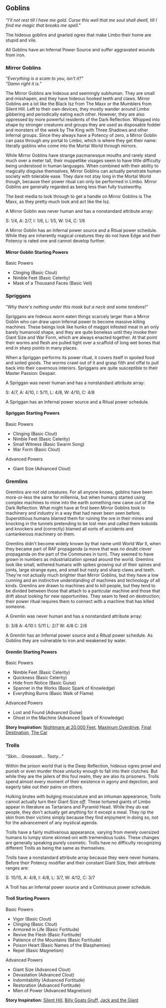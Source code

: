 ## Goblins
_"I'll not rest till I have me gold. Curse this well that me soul shall dwell, till I find me magic that breaks me spell."_

The hideous goblins and gnarled ogres that make Limbo their home are stupid and vile.

All Goblins have an Infernal Power Source and suffer aggravated wounds from iron.

### Mirror Goblins
_"Everything is a scam to you, isn't it?"<br />
"Damn right it is."_

The Mirror Goblins are hideous and seemingly subhuman. They are small and misshapen, and they have hideous hooked teeth and claws. Mirror Goblins are a lot like the Black Isz from The Maxx or the Mumblers from Silent Hill. Left to their own devices, they mostly wander around Limbo gibbering and periodically eating each other. However, they are also oppressed by more powerful residents of the Dark Reflection. Whipped into shape by stronger creatures and groups they are used as disposable fodder and monsters of the week by The King with Three Shadows and other Infernal groups. Since they always have a Potency of zero, a Mirror Goblin can pass through any portal to Limbo, which is where they get their name: literally goblins who come into the Mortal World through mirrors.

While Mirror Goblins have strange pacmanesque mouths and rarely stand much over a meter tall, their muppetlike visages seem to have little difficulty being understood in human languages. When combined with their ability to magically disguise themselves, Mirror Goblins can actually penetrate human society with tolerable ease. They dare not stay long in the Mortal World though, because their power ritual can only be performed in Limbo. Mirror Goblins are generally regarded as being less than fully trustworthy.

The best media to look through to get a handle on Mirror Goblins is The Maxx, as they pretty much look and act like the Isz.

A Mirror Goblin was never human and has a nonstandard attribute array:

S: 1/4, A: 2/7, I: 1/6, L: 1/5, W: 1/4, C: 1/6

A Mirror Goblin has an Infernal power source and a Ritual power schedule. While they are inherently magical creatures they do not have Edge and their Potency is rated one and cannot develop further.

#### Mirror Goblin Starting Powers

Basic Powers

* Clinging (Basic Clout)
* Nimble Feet (Basic Celerity)
* Mask of a Thousand Faces (Basic Veil)

### Spriggans
_"Why there's nothing under this mask but a neck and some tendons!"_

Spriggans are hideous worm eaten things scarcely larger than a Mirror Goblin who can draw upon Infernal power to become massive killing machines. These beings look like hunks of maggot infested meat in an only barely humanoid shape, and they are quite boneless until they invoke their Giant Size and War Form, which are always enacted together. At that point their worms and flesh are pulled tight over a scaffold of long wet bones that end in sharp points in many places.

When a Spriggan performs its power ritual, it covers itself in spoiled food and soiled goods. The worms crawl out of it and grasp filth and offal to pull back into their cavernous interiors. Spriggans are quite susceptible to their Master Passion: Despair.

A Spriggan was never human and has a nonstandard attribute array:

S: 4/7, A: 4/10, I: 5/11, L: 4/8, W: 4/10, C: 4/8

A Spriggan has an Infernal power source and a Ritual power schedule.

#### Spriggan Starting Powers

Basic Powers

* Clinging (Basic Clout)
* Nimble Feet (Basic Celerity)
* Small Witness (Basic Swarm Song)
* War Form (Basic Clout)

Advanced Powers

* Giant Size (Advanced Clout)

### Gremlins

Gremlins are not old creatures. For all anyone knows, goblins have been more-or-less the same for millennia, but when humans started using complex machines to mine into the earth something new came out of the Dark Reflection. What might have at first been Mirror Goblins took to machinery and industry in a way that had never been seen before. Superstitious humans blamed them for ruining the ore in their mines and knocking in the tunnels pretending to be lost men and called them kobolds and knockers and (correctly) blamed all sorts of accidents and cantankerous machinery on them.

Gremlins didn't become widely known by that name until World War II, when they became part of RAF propaganda (a move that was no doubt clever propaganda on the part of the Communes in turn). They seemed to have grown in numbers as industrialization spread around the world.
Gremlins look like small, withered humans with spikes growing out of their spines and joints, large strange eyes, and small but nasty and sharp claws and teeth. They're not actually much brighter than Mirror Goblins, but they have a low cunning and an instinctive understanding of machines and technology of all kinds. Gremlins are drawn to machines and to kill people, but they tend to be divided between those that attach to a particular machine and those that drift about looking for new opportunities. They seam to feed on destruction; their power ritual requires them to connect with a machine that has killed someone.

A Gremlin was never human and has a nonstandard attribute array: 

S: 3/8 A: 4/10 I: 5/11 L: 2/7 W: 4/8 C: 2/6

A Gremlin has an Infernal power source and a Ritual power schedule. As Goblins they are vulnerable to iron and weakened by water.

#### Gremlin Starting Powers

Basic Powers

 * Nimble Feet (Basic Celerity) 
 * Quickness (Basic Celerity)
 * Hide from Notice (Basic Guise)
 * Spanner in the Works (Basic Spark of Knowledge)
 * Everything Burns (Basic Walk of Flame)

Advanced Powers

 * Lost and Found (Advanced Guise)
 * Ghost in the Machine (Advanced Spark of Knowledge)

**Story Inspiration:** [Nightmare at 20,000 Feet](https://www.imdb.com/title/tt0734600/), [Maximum Overdrive](https://www.imdb.com/title/tt0091499/), [Final Destination](https://www.imdb.com/title/tt0195714/), [The Car](https://www.imdb.com/title/tt0075809/)

### Trolls
_"Skin... Graaaaah... Tasty..."_

Within the prison world that is the Deep Reflection, hideous ogres prowl and punish or even murder those unlucky enough to fall into their clutches. But while they are the jailers of this foul realm, they are also its prisoners. Trolls spend almost every moment of their existence in agony and dejection, and eagerly take out their pains on others.

Hulking brutes with bulging musculature and an inhuman appearance, Trolls cannot actually turn their Giant Size _off_. These tortured giants of Limbo appear in literature as Tartarians and Pyramid Head. While they _do_ eat people, they don't actually get anything for it except a meal. They rip the skin from their victims simply because they find enjoyment in doing so, not for the advancement of any mystical agenda.

Trolls have a fairly multivarious appearance, varying from merely oversized humans to lumpy stone skinned oni with tremendous tusks. These changes are generally speaking purely cosmetic. Trolls have no difficulty recognizing different Trolls as being the same as themselves.

Trolls have a nonstandard attribute array because they were never humans. Before their Potency modifier and their constant Giant Size, their attribute ranges are:

S: 10/15, A: 4/8, I: 4/8, L: 3/7, W: 4/12, C: 3/7

A Troll has an Infernal power source and a Continuous power schedule.

#### Troll Starting Powers

Basic Powers

* Vigor (Basic Clout)
* Clinging (Basic Clout)
* Armored in Life (Basic Fortitude)
* Revive the Flesh (Basic Fortitude)
* Patience of the Mountains (Basic Fortitude)
* Poison Heart (Basic Names of the Blasphemies)
* Repel (Basic Magnetism)

Advanced Powers

* Giant Size (Advanced Clout)
* Devastation (Advanced Clout)
* Indomitability (Advanced Fortitude)
* Restoration (Advanced Fortitude)
* Mien of Power (Advanced Magnetism)

**Story Inspiration:** [Silent Hill](http://www.imdb.com/title/tt0384537/), [Billy Goats Gruff](https://en.wikipedia.org/wiki/Three_Billy_Goats_Gruff), [Jack and the Giant](https://en.wikipedia.org/wiki/Jack_and_the_Beanstalk)

